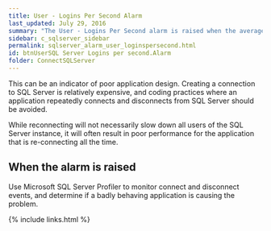 ```yaml
---
title: ﻿User - Logins Per Second Alarm
last_updated: July 29, 2016
summary: "The User - Logins Per Second alarm is raised when the average number of logins per second exceeds a threshold. This value is taken over a specific number of background collections."
sidebar: c_sqlserver_sidebar
permalink: sqlserver_alarm_user_loginspersecond.html
id: btnUserSQL Server Logins per second.Alarm
folder: ConnectSQLServer
---
```






This can be an indicator of poor application design. Creating a connection to SQL Server is relatively expensive, and coding practices where an application repeatedly connects and disconnects from SQL Server should be avoided.

While reconnecting will not necessarily slow down all users of the SQL Server instance, it will often result in poor performance for the application that is re-connecting all the time.

## When the alarm is raised

Use Microsoft SQL Server Profiler to monitor connect and disconnect events, and determine if a badly behaving application is causing the problem.

{% include links.html %}
